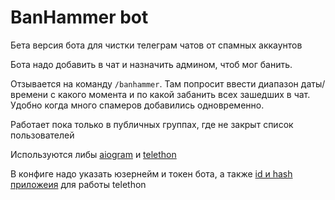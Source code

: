 # BanHammer bot
Бета версия бота для чистки телеграм чатов от спамных аккаунтов

Бота надо добавить в чат и назначить админом, чтоб мог банить.

Отзывается на команду `/banhammer`. Там попросит ввести диапазон даты/времени с какого момента и по какой забанить всех зашедших в чат. Удобно когда много спамеров добавились одновременно.

Работает пока только в публичных группах, где не закрыт список пользователей

Используются либы [aiogram](https://aiogram.dev/) и [telethon](https://github.com/LonamiWebs/Telethon)

В конфиге надо указать юзернейм и токен бота, а также [id и hash приложеия](https://docs.telethon.dev/en/stable/basic/signing-in.html) для работы telethon
